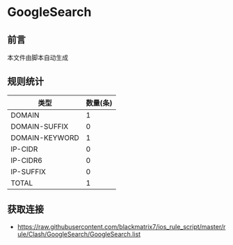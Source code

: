 # GoogleSearch

## 前言
本文件由脚本自动生成

## 规则统计
| 类型 | 数量(条)  | 
| ---- | ----  |
| DOMAIN | 1  | 
| DOMAIN-SUFFIX | 0  | 
| DOMAIN-KEYWORD | 1  | 
| IP-CIDR | 0  | 
| IP-CIDR6 | 0  | 
| IP-SUFFIX | 0  | 
| TOTAL | 1  | 

## 获取连接
- https://raw.githubusercontent.com/blackmatrix7/ios_rule_script/master/rule/Clash/GoogleSearch/GoogleSearch.list 
